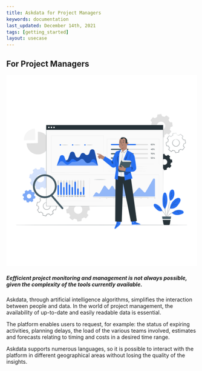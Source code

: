 ```yaml
---
title: Askdata for Project Managers
keywords: documentation
last_updated: December 14th, 2021
tags: [getting_started]
layout: usecase
---
```


## For Project Managers

<img src="/media/use-cases/role/operation-managers.png" class="image-doc p-3">

<h5>Eefficient project monitoring and management is not always possible, given the complexity of the tools currently available.</h5>

Askdata, through artificial intelligence algorithms, simplifies the interaction between people and data. In the world of project management, the availability of up-to-date and easily readable data is essential.

The platform enables users to request, for example: the status of expiring activities, planning delays, the load of the various teams involved, estimates and forecasts relating to timing and costs in a desired time range.

Askdata supports numerous languages, so it is possible to interact with the platform in different geographical areas without losing the quality of the insights.